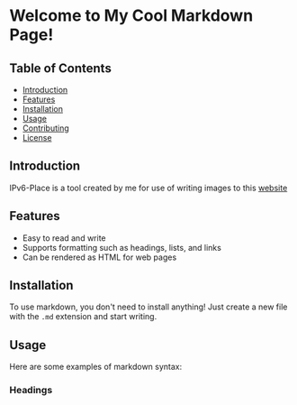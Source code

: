 # Welcome to My Cool Markdown Page!

## Table of Contents
- [Introduction](#introduction)
- [Features](#features)
- [Installation](#installation)
- [Usage](#usage)
- [Contributing](#contributing)
- [License](#license)

## Introduction
IPv6-Place is a tool created by me for use of writing images to this [website](https://ssi.place/timr/)

## Features
- Easy to read and write
- Supports formatting such as headings, lists, and links
- Can be rendered as HTML for web pages

## Installation
To use markdown, you don't need to install anything! Just create a new file with the `.md` extension and start writing.

## Usage
Here are some examples of markdown syntax:

### Headings
